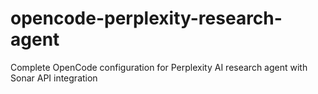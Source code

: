 # opencode-perplexity-research-agent
Complete OpenCode configuration for Perplexity AI research agent with Sonar API integration
